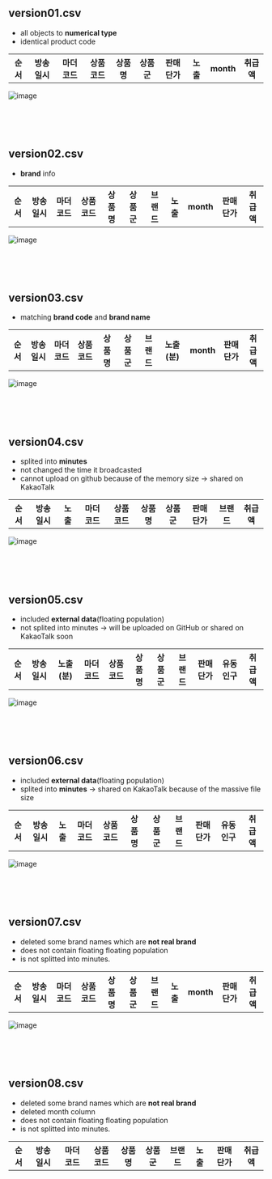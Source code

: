 ## version01.csv
- all objects to **numerical type**
- identical product code  
<table>
  <tr>
    <th>순서</th>
    <th>방송일시</th>
    <th>마더코드</th>
    <th>상품코드</th>
    <th>상품명</th>
    <th>상품군</th>
    <th>판매단가</th>
    <th>노출</th>
    <th>month</th>
    <th>취급액</th>
  </tr>
</table>

![image](https://user-images.githubusercontent.com/52376448/91631930-643c2780-ea18-11ea-87f7-70b40df53504.png)



<br><br><br>
## version02.csv
- **brand** info
<table>
  <tr>
    <th>순서</th>
    <th>방송일시</th>
    <th>마더코드</th>
    <th>상품코드</th>
    <th>상품명</th>
    <th>상품군</th>
    <th>브랜드</th>
    <th>노출</th>
    <th>month</th>
    <th>판매단가</th>
    <th>취급액</th>
  </tr>
</table>

![image](https://user-images.githubusercontent.com/52376448/91631952-8d5cb800-ea18-11ea-8873-54959da6bbf4.png)



<br><br><br>
## version03.csv
- matching **brand code** and **brand name**
<table>
  <tr>
    <th>순서</th>
    <th>방송일시</th>
    <th>마더코드</th>
    <th>상품코드</th>
    <th>상품명</th>
    <th>상품군</th>
    <th>브랜드</th>
    <th>노출(분)</th>
    <th>month</th>
    <th>판매단가</th>
    <th>취급액</th>
  </tr>
</table>

![image](https://user-images.githubusercontent.com/52376448/92242566-efc32600-eefa-11ea-9a87-d329590bf804.png)



<br><br><br>
## version04.csv
- splited into **minutes**
- not changed the time it broadcasted
- cannot upload on github because of the memory size -> shared on KakaoTalk
<table>
  <tr>
    <th>순서</th>
    <th>방송일시</th>
    <th>노출</th>
    <th>마더코드</th>
    <th>상품코드</th>
    <th>상품명</th>
    <th>상품군</th>
    <th>판매단가</th>
    <th>브랜드</th>
    <th>취급액</th>
  </tr>
</table>

![image](https://user-images.githubusercontent.com/52376448/92242872-70822200-eefb-11ea-85fc-1d282de4182e.png)



<br><br><br>
## version05.csv
- included **external data**(floating population)
- not splited into minutes -> will be uploaded on GitHub or shared on KakaoTalk soon
<table>
  <tr>
    <th>순서</th>
    <th>방송일시</th>
    <th>노출(분)</th>
    <th>마더코드</th>
    <th>상품코드</th>
    <th>상품명</th>
    <th>상품군</th>
    <th>브랜드</th>
    <th>판매단가</th>
    <th>유동인구</th>
    <th>취급액</th>
  </tr>
</table>

![image](https://user-images.githubusercontent.com/52376448/92242630-09fd0400-eefb-11ea-8500-1e994839965a.png)



<br><br><br>
## version06.csv
- included **external data**(floating population)
- splited into **minutes** -> shared on KakaoTalk because of the massive file size
<table>
  <tr>
    <th>순서</th>
    <th>방송일시</th>
    <th>노출</th>
    <th>마더코드</th>
    <th>상품코드</th>
    <th>상품명</th>
    <th>상품군</th>
    <th>브랜드</th>
    <th>판매단가</th>
    <th>유동인구</th>
    <th>취급액</th>
  </tr>
</table>

![image](https://user-images.githubusercontent.com/52376448/92242957-94456800-eefb-11ea-8601-9336d5d549a0.png)



<br><br><br>
## version07.csv
- deleted some brand names which are **not real brand**
- does not contain floating floating population
- is not splitted into minutes.
<table>
  <tr>
    <th>순서</th>
    <th>방송일시</th>
    <th>마더코드</th>    
    <th>상품코드</th>
    <th>상품명</th>
    <th>상품군</th>
    <th>브랜드</th>
    <th>노출</th>
    <th>month</th>
    <th>판매단가</th>
    <th>취급액</th>
  </tr>
</table>

![image](https://user-images.githubusercontent.com/52376448/92242675-1e410100-eefb-11ea-8977-31c5306ca820.png)

<br><br><br>
## version08.csv
- deleted some brand names which are **not real brand**
- deleted month column
- does not contain floating floating population
- is not splitted into minutes.
<table>
  <tr>
    <th>순서</th>
    <th>방송일시</th>
    <th>마더코드</th>    
    <th>상품코드</th>
    <th>상품명</th>
    <th>상품군</th>
    <th>브랜드</th>
    <th>노출</th>
    <th>판매단가</th>
    <th>취급액</th>
  </tr>
</table>
